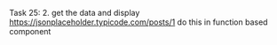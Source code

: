 Task 25:
2. get the data and display https://jsonplaceholder.typicode.com/posts/1 do
 this in function based component
